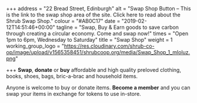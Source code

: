 +++
address = "22 Bread Street, Edinburgh"
alt = "Swap Shop Button – This is the link to the swap shop area of the site. Click here to read about the Shrub Swap Shop."
colour = "#AB0C17"
date = "2019-02-12T14:51:46+00:00"
tagline = "Swap, Buy & Earn goods to save carbon through creating a circular economy. Come and swap now!"
times = "Open 1pm to 6pm, Wednesday to Saturday"
title = "Swap Shop"
weight = 1
working_group_logo = "https://res.cloudinary.com/shrub-co-op/image/upload/v1565358451/shrubcoop.org/media/Swap_Shop_1_mloluz.png"

+++
**Swap**, **donate** or **buy** affordable and high quality preloved clothing, books, shoes, bags, bric-a-brac and household items.

Anyone is welcome to buy or donate items. **Become a member** and you can swap your items in exchange for tokens to use in-store.